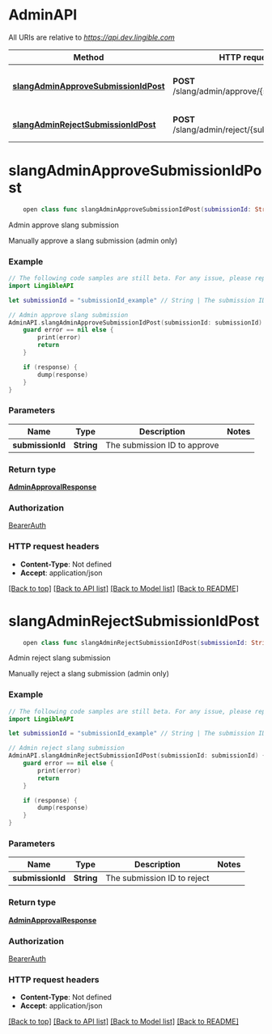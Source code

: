 # AdminAPI

All URIs are relative to *https://api.dev.lingible.com*

Method | HTTP request | Description
------------- | ------------- | -------------
[**slangAdminApproveSubmissionIdPost**](AdminAPI.md#slangadminapprovesubmissionidpost) | **POST** /slang/admin/approve/{submission_id} | Admin approve slang submission
[**slangAdminRejectSubmissionIdPost**](AdminAPI.md#slangadminrejectsubmissionidpost) | **POST** /slang/admin/reject/{submission_id} | Admin reject slang submission


# **slangAdminApproveSubmissionIdPost**
```swift
    open class func slangAdminApproveSubmissionIdPost(submissionId: String, completion: @escaping (_ data: AdminApprovalResponse?, _ error: Error?) -> Void)
```

Admin approve slang submission

Manually approve a slang submission (admin only)

### Example
```swift
// The following code samples are still beta. For any issue, please report via http://github.com/OpenAPITools/openapi-generator/issues/new
import LingibleAPI

let submissionId = "submissionId_example" // String | The submission ID to approve

// Admin approve slang submission
AdminAPI.slangAdminApproveSubmissionIdPost(submissionId: submissionId) { (response, error) in
    guard error == nil else {
        print(error)
        return
    }

    if (response) {
        dump(response)
    }
}
```

### Parameters

Name | Type | Description  | Notes
------------- | ------------- | ------------- | -------------
 **submissionId** | **String** | The submission ID to approve |

### Return type

[**AdminApprovalResponse**](AdminApprovalResponse.md)

### Authorization

[BearerAuth](../README.md#BearerAuth)

### HTTP request headers

 - **Content-Type**: Not defined
 - **Accept**: application/json

[[Back to top]](#) [[Back to API list]](../README.md#documentation-for-api-endpoints) [[Back to Model list]](../README.md#documentation-for-models) [[Back to README]](../README.md)

# **slangAdminRejectSubmissionIdPost**
```swift
    open class func slangAdminRejectSubmissionIdPost(submissionId: String, completion: @escaping (_ data: AdminApprovalResponse?, _ error: Error?) -> Void)
```

Admin reject slang submission

Manually reject a slang submission (admin only)

### Example
```swift
// The following code samples are still beta. For any issue, please report via http://github.com/OpenAPITools/openapi-generator/issues/new
import LingibleAPI

let submissionId = "submissionId_example" // String | The submission ID to reject

// Admin reject slang submission
AdminAPI.slangAdminRejectSubmissionIdPost(submissionId: submissionId) { (response, error) in
    guard error == nil else {
        print(error)
        return
    }

    if (response) {
        dump(response)
    }
}
```

### Parameters

Name | Type | Description  | Notes
------------- | ------------- | ------------- | -------------
 **submissionId** | **String** | The submission ID to reject |

### Return type

[**AdminApprovalResponse**](AdminApprovalResponse.md)

### Authorization

[BearerAuth](../README.md#BearerAuth)

### HTTP request headers

 - **Content-Type**: Not defined
 - **Accept**: application/json

[[Back to top]](#) [[Back to API list]](../README.md#documentation-for-api-endpoints) [[Back to Model list]](../README.md#documentation-for-models) [[Back to README]](../README.md)
